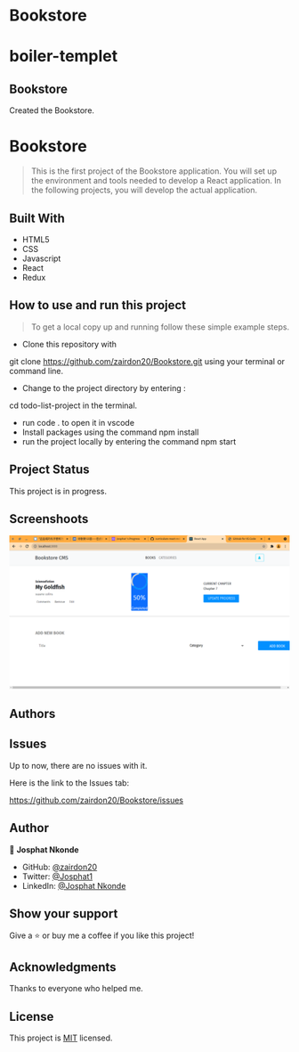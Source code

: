 # Bookstore

# boiler-templet

## Bookstore

Created the Bookstore.

# Bookstore
> This is the first project of the Bookstore application. You will set up the environment and tools needed to develop a React application. In the following projects, you will develop the actual application.

## Built With
- HTML5
- CSS
- Javascript
- React
- Redux

## How to use and run this project

>To get a local copy up and running follow these simple example steps.

- Clone this repository with

git clone https://github.com/zairdon20/Bookstore.git using your terminal or command line.

- Change to the project directory by entering :

cd todo-list-project in the terminal.

- run code . to open it in vscode
- Install packages using the command npm install
- run the project locally by entering the command npm start



## Project Status
This project is in progress.

## Screenshoots
![screenshot](./public/Screenshot-Bookstore4.png)

## Authors

## Issues

Up to now, there are no issues with it.

Here is the link to the Issues tab:

https://github.com/zairdon20/Bookstore/issues

## Author

👤 **Josphat Nkonde**

- GitHub: [@zairdon20](https://github.com/zairdon20)
- Twitter: [@Josphat1](https://twitter.com/Josphat1)
- LinkedIn: [@Josphat Nkonde](https://www.linkedin.com/in/josphat-nkonde-092510183/)

## Show your support

Give a ⭐️ or buy me a coffee if you like this project! 

## Acknowledgments

Thanks to everyone who helped me.

## License
This project is [MIT](./MIT.md) licensed.